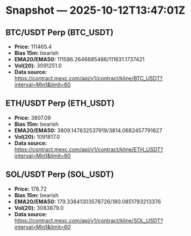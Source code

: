 # Snapshot — 2025-10-12T13:47:01Z

## BTC/USDT Perp (BTC_USDT)
- **Price:** 111465.4
- **Bias 15m:** bearish
- **EMA20/EMA50:** 111586.2646685486/111631.1737421
- **Vol(20):** 3091251.0
- **Data source:** https://contract.mexc.com/api/v1/contract/kline/BTC_USDT?interval=Min1&limit=60

## ETH/USDT Perp (ETH_USDT)
- **Price:** 3807.09
- **Bias 15m:** bearish
- **EMA20/EMA50:** 3809.147832537919/3814.0682457791627
- **Vol(20):** 1091817.0
- **Data source:** https://contract.mexc.com/api/v1/contract/kline/ETH_USDT?interval=Min1&limit=60

## SOL/USDT Perp (SOL_USDT)
- **Price:** 178.72
- **Bias 15m:** bearish
- **EMA20/EMA50:** 179.33841303578726/180.0851793213376
- **Vol(20):** 3083879.0
- **Data source:** https://contract.mexc.com/api/v1/contract/kline/SOL_USDT?interval=Min1&limit=60
